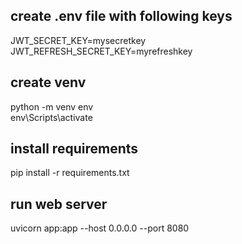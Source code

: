 ## create .env file with following keys

JWT_SECRET_KEY=mysecretkey \
JWT_REFRESH_SECRET_KEY=myrefreshkey 

## create venv
python -m venv env \
env\Scripts\activate 

## install requirements
pip install -r requirements.txt

## run web server
uvicorn app:app --host 0.0.0.0 --port 8080
